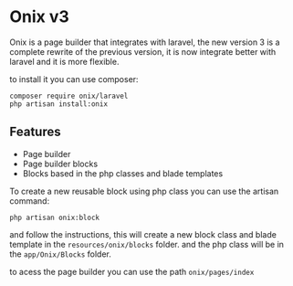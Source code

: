 # Onix v3

Onix is a page builder that integrates with laravel, the new version 3 is a complete rewrite of the previous version, it is now integrate better with laravel and it is more flexible.

to install it you can use composer:

    composer require onix/laravel
    php artisan install:onix

## Features
- Page builder
- Page builder blocks
- Blocks based in the php classes and blade templates

To create a new reusable block using php class you can use the artisan command:

    php artisan onix:block

and follow the instructions, this will create a new block class and blade template in the `resources/onix/blocks` folder.
and the php class will be in the `app/Onix/Blocks` folder.

to acess the page builder you can use the path `onix/pages/index`

